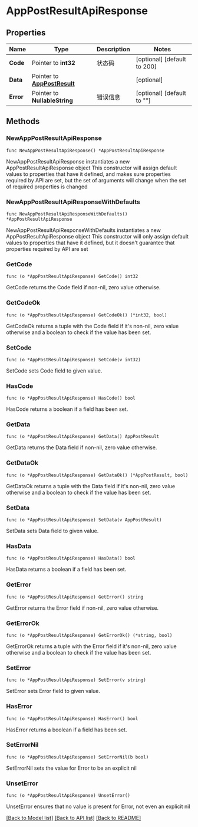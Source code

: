 # AppPostResultApiResponse

## Properties

Name | Type | Description | Notes
------------ | ------------- | ------------- | -------------
**Code** | Pointer to **int32** | 状态码 | [optional] [default to 200]
**Data** | Pointer to [**AppPostResult**](AppPostResult.md) |  | [optional] 
**Error** | Pointer to **NullableString** | 错误信息 | [optional] [default to ""]

## Methods

### NewAppPostResultApiResponse

`func NewAppPostResultApiResponse() *AppPostResultApiResponse`

NewAppPostResultApiResponse instantiates a new AppPostResultApiResponse object
This constructor will assign default values to properties that have it defined,
and makes sure properties required by API are set, but the set of arguments
will change when the set of required properties is changed

### NewAppPostResultApiResponseWithDefaults

`func NewAppPostResultApiResponseWithDefaults() *AppPostResultApiResponse`

NewAppPostResultApiResponseWithDefaults instantiates a new AppPostResultApiResponse object
This constructor will only assign default values to properties that have it defined,
but it doesn't guarantee that properties required by API are set

### GetCode

`func (o *AppPostResultApiResponse) GetCode() int32`

GetCode returns the Code field if non-nil, zero value otherwise.

### GetCodeOk

`func (o *AppPostResultApiResponse) GetCodeOk() (*int32, bool)`

GetCodeOk returns a tuple with the Code field if it's non-nil, zero value otherwise
and a boolean to check if the value has been set.

### SetCode

`func (o *AppPostResultApiResponse) SetCode(v int32)`

SetCode sets Code field to given value.

### HasCode

`func (o *AppPostResultApiResponse) HasCode() bool`

HasCode returns a boolean if a field has been set.

### GetData

`func (o *AppPostResultApiResponse) GetData() AppPostResult`

GetData returns the Data field if non-nil, zero value otherwise.

### GetDataOk

`func (o *AppPostResultApiResponse) GetDataOk() (*AppPostResult, bool)`

GetDataOk returns a tuple with the Data field if it's non-nil, zero value otherwise
and a boolean to check if the value has been set.

### SetData

`func (o *AppPostResultApiResponse) SetData(v AppPostResult)`

SetData sets Data field to given value.

### HasData

`func (o *AppPostResultApiResponse) HasData() bool`

HasData returns a boolean if a field has been set.

### GetError

`func (o *AppPostResultApiResponse) GetError() string`

GetError returns the Error field if non-nil, zero value otherwise.

### GetErrorOk

`func (o *AppPostResultApiResponse) GetErrorOk() (*string, bool)`

GetErrorOk returns a tuple with the Error field if it's non-nil, zero value otherwise
and a boolean to check if the value has been set.

### SetError

`func (o *AppPostResultApiResponse) SetError(v string)`

SetError sets Error field to given value.

### HasError

`func (o *AppPostResultApiResponse) HasError() bool`

HasError returns a boolean if a field has been set.

### SetErrorNil

`func (o *AppPostResultApiResponse) SetErrorNil(b bool)`

 SetErrorNil sets the value for Error to be an explicit nil

### UnsetError
`func (o *AppPostResultApiResponse) UnsetError()`

UnsetError ensures that no value is present for Error, not even an explicit nil

[[Back to Model list]](../README.md#documentation-for-models) [[Back to API list]](../README.md#documentation-for-api-endpoints) [[Back to README]](../README.md)


